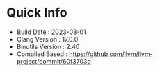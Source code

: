 # Quick Info
* Build Date : 2023-03-01
* Clang Version : 17.0.0
* Binutils Version : 2.40
* Compiled Based : https://github.com/llvm/llvm-project/commit/60f3703d
